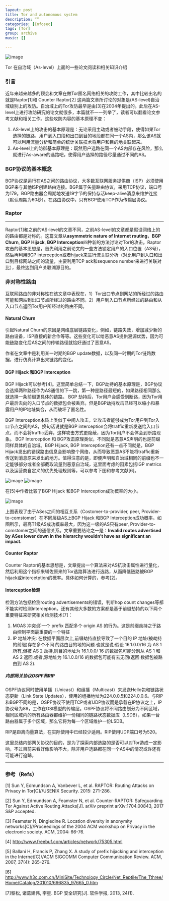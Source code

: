 ```yaml
---
layout: post
title: Tor and autonomous system
description: “”
categories: [Infosec]
tags: [Tor]
group: archive
music: []

---
```


![image](/assets/images/TorAs.jpg)

Tor 在自治域（As-level）上面的一些论文阅读和相关知识介绍

<!-- more -->

### 引言

近年来越来越多的顶会和文章在做Tor匿名网络相关的攻防工作，其中比较出名的就是Raptor[1]和 Counter Raptor[2]
这两篇文章所讨论的对象是(AS-level)自治域级别上的攻防。自治域上的Tor攻防最早是由[3]在2004年提出的。此后在AS-level上进行攻防研究的论文就很多，本篇就不一一列举了，读者可以翻看论文参考文献和相关工作。这些攻防内容的基本原理不变：

1. AS-level上的攻击的基本原理是：无论采用主动或者被动手段，使得如果Tor选择的链路，用户到入口段和出口到目的地段都在同一个AS内，那么该AS就可以利用流量分析和简单的统计关联技术将用户和目的地关联起来。
2. As-level上的防御基本原理是：既然用户选路在同一个AS内部存在风险，那么就进行As-aware的选路吧，使得用户选择的路径尽量通过不同的AS。 

### BGP协议的基本概念


BGP协议是运行在AS之间的路由协议，大多数互联网服务提供商（ISP）必须使用BGP来与其他ISP创建路由连接。BGP属于矢量路由协议，采用TCP协议，端口号为179。BGP路由器会周期地发送19字节的保持存活keep-alive消息来维护连接（默认周期为60秒）。在路由协议中，只有BGP使用TCP作为传输层协议。

### Raptor
---

Raptor[1]和之前的AS-level的文章不同，之前AS-level的文章都是假设网络上的的路由都是对称的。这篇文章从**asymmetric nature of Internet routing**，**BGP Churn**, **BGP Hijack**, **BGP Interception**四种新的方法讨论对Tor的攻击。Raptor攻击的基本思想是，首先利用之前论文的一些方法锁定用户的入口位置（AS号），然后再利用BGP interception或者hijack来进行流关联分析（对比用户到入口和出口到目标网站之间的流量，主要利用TCP ack和sequence number来进行关联对比），最终达到用户关联溯源目的。

### 非对称性路由


互联网路由的非对称性在该文章中表现在，1）Tor出口节点到网站的所经过的路由可能和网站到出口节点所经过的路由不同。2）用户到入口节点所经过的路由和从入口节点返回Tor用户所经过的路由不同。

#### Natural Churn 

引起Natural Churn的原因是网络底层链路变化，例如，链路失效，增加减少新的路由设备，ISP直接的新合作等等。这些变化可以给恶意AS提供溯源优势，因为可能链路变化后AS之间的传输路径就恰好通过了恶意AS。

作者在文章中是利用某一时期的BGP update数据，以及同一时期的Tor链路数据，进行仿真计算出来链路的变化。

#### BGP Hijack 和BGP Interception

BGP Hijack可以参考[4]。这里简单总结一下，BGP劫持的基本原理是，BGP协议会选择两种路径作为AS通信的下一跳，第一种是路径最短的，如果路径相同那么就选择一条前缀更具体的链路。 BGP 劫持后，Tor用户会感受到断路，因为Tor用户最后去向的入口节点的数据包会被丢弃。但是BGP劫持攻击已经可以缩小和暴露用户的IP地址集合，从而破坏了匿名性。

BGP Interception本质上类似于中间人攻击，让攻击者能够成为Tor用户到Tor入口节点之间的AS，换句话说就是BGP interception会将traffic重新发送给入口节点，而不会将traffic丢弃，这样攻击方式更隐蔽，因为Tor用户不会体会到断路现象。 BGP Interception 和 BGP攻击原理类似，不同就是恶意AS声明的也是前缀同样具体的自治域。BGP Hijack, BGP Interception还有一点不同就是，BGP Hijack发出的错误路由信息会影响整个网络，从而导致恶意AS不能将traffic重新传送到消息原来发出的地方。值得注意的是，即便声明和自治域相同的前缀也不一定能够部分或者全部截取流量到恶意自治域，这里面考虑的因素包括IGP metrics以及运营商自定义的优先处理规则等，可以参考下图和参考文献[6]。

![image](/assets/images/bgpfail.png)
![image](/assets/images/fraction.png)

在[5]中作者比较了BGP Hijack 和BGP Interception成功概率的大小。

![image](/assets/images/bgphi.png)

上图表现了由于ASes之间的相互关系（Costomer-to-provider, peer, Provider-to-comstomer）在不同层级AS上BGP Hijack 和BGP Interception成功概率。如图所示，最高T1级AS成功概率最大，因为这一级的AS只有peer, Provider-to-comstomer之间的通信关系。文章重要结论之一是：**Invalid routes advertised by ASes lower down in the hierarchy wouldn’t have as significant an impact.** 

#### Counter Raptor

Counter Raptor的基本思想是，文章提出一个算法来对AS抗攻击属性进行量化，然后利用这个指标来辅佐原来的Tor选路算法进行选路，从而降低链路被BGP hijack或intercetption的概率。具体如何计算的，参考[2]。

#### Interception检测

检测方法包括检测routing advertisements的错误，判断hop count changes等都不能实时检测Interception。还有其他大多数的方案都是基于前缀劫持的以下两个重要特征来研究相关检测技术[7]：

1. MOAS 冲突:即一个 prefix 匹配多个 origin AS 的行为。这是前缀劫持之于路由控制平面最重要的一个特征
2. IP 地址冲突: 在数据平面层次上,前缀劫持直接导致了一个目的 IP 地址(被劫持的前缀)存在多个不同
的路由目的地的问题.也就是说:假设 16.1.0.0/16 为 AS 1 所有,但被 AS 2 劫持,则目的地址为 16.1.0.0/
16 的数据包可能分别从 AS 1 和 AS 2 返回.或者,源地址为 16.1.0.0/16 的数据包可能有去无回(返回
数据包被路由到 AS 2).
	
##### 内部网关协议OSPF和RIP

OSPF协议同时使用单播（Unicast）和组播（Multicast）来发送Hello包和链路状态更新（Link State Updates），使用的组播地址为224.0.0.5和224.0.0.6。与RIP和BGP不同的是，OSPF协议不使用TCP或者UDP协议而是承载在IP协议之上，IP协议号为89，工作在OSI模型的传输层。OSPF协议将不同路由划分为不同区域，相同区域内的所有路由器都维护一份相同的链路状态数据库（LSDB），如果一台路由器属于多个区域，那么它将为每一个区域维护一份LSDB。 

RIP是距离向量算法，在实际使用中已经较少适用。RIP使用UDP端口号为520。

这里总结内部网关协议的目的，是为了探索内部选路的是否可以对Tor造成一定影响，不过目前来看好像影响不大，除非用户选路都在同一个AS中的情况或许还有可能进行追踪。


--------

### 参考（Refs）

[1] Sun Y, Edmundson A, Vanbever L, et al. RAPTOR: Routing Attacks on Privacy in Tor[C]//USENIX Security. 2015: 271-286.

[2] Sun Y, Edmundson A, Feamster N, et al. Counter-RAPTOR: Safeguarding Tor Against Active Routing Attacks[J]. arXiv preprint arXiv:1704.00843, 2017 S&P accepted.

[3] Feamster N, Dingledine R. Location diversity in anonymity networks[C]//Proceedings of the 2004 ACM workshop on Privacy in the electronic society. ACM, 2004: 66-76.

[4] http://www.freebuf.com/articles/network/75305.html

[5] Ballani H, Francis P, Zhang X. A study of prefix hijacking and interception in the Internet[C]//ACM SIGCOMM Computer Communication Review. ACM, 2007, 37(4): 265-276.

[6] http://www.h3c.com.cn/MiniSite/Technology_Circle/Net_Reptile/The_Tthree/Home/Catalog/201010/696835_97665_0.htm

[7]黎松, 诸葛建伟, 李星. BGP 安全研究[J]. 软件学报, 2013, 24(1).